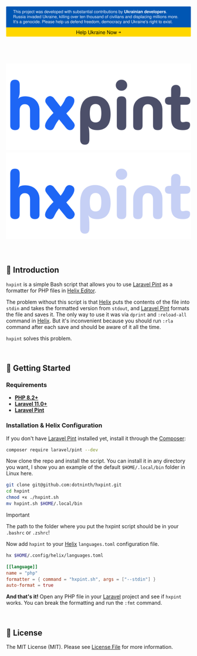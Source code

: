 [![Stand With Ukraine](https://raw.githubusercontent.com/vshymanskyy/StandWithUkraine/main/banner-direct.svg)](https://supportukrainenow.org/)

<br>

<h1 align="center">
    <a href="https://github.com/dotninth/hxpint#gh-light-mode-only">
        <img src="./.github/assets/hxpint-light.svg" alt="Laravel Tachyon">
    </a>
    <a href="https://github.com/dotninth/hxpint#gh-dark-mode-only">
        <img src="./.github/assets/hxpint-dark.svg" alt="Laravel Tachyon">
    </a>
</h1>

<br>

## 🚀 Introduction

`hxpint` is a simple Bash script that allows you to use [Laravel Pint][link-laravel-pint] as a formatter for PHP files in [Helix Editor][link-helix-editor].

The problem without this script is that [Helix][link-helix-editor] puts the contents of the file into `stdin` and takes the formatted version from `stdout`, and [Laravel Pint][link-laravel-pint] formats the file and saves it. The only way to use it was via `dprint` and `:reload-all` command in [Helix][link-helix-editor]. But it's inconvenient because you should run `:rla` command after each save and should be aware of it all the time.

`hxpint` solves this problem.

<br>

## 🏁 Getting Started

### Requirements

- **[PHP 8.2+][link-php-releases]**
- **[Laravel 11.0+][link-laravel]**
- **[Laravel Pint][link-laravel-pint]**

### Installation & Helix Configuration

If you don't have [Laravel Pint][link-laravel-pint] installed yet, install it through the [Composer][link-composer]:

```zsh
composer require laravel/pint --dev
```

Now clone the repo and install the script. You can install it in any directory you want, I show you an example of the default `$HOME/.local/bin` folder in Linux here.

```zsh
git clone git@github.com:dotninth/hxpint.git
cd hxpint
chmod +x ./hxpint.sh
mv hxpint.sh $HOME/.local/bin
```

> [!IMPORTANT]
> The path to the folder where you put the hxpint script should be in your `.bashrc` or `.zshrc`!

Now add `hxpint` to your [Helix][link-helix-editor] `languages.toml` configuration file.

```zsh
hx $HOME/.config/helix/languages.toml
```

```toml
[[language]]
name = "php"
formatter = { command = "hxpint.sh", args = ["--stdin"] }
auto-format = true
```

**And that's it!** Open any PHP file in your [Laravel][link-laravel] project and see if `hxpint` works. You can break the formatting and run the `:fmt` command.

<br>

## 📄 License

The MIT License (MIT). Please see [License File](LICENSE.md) for more information.

[link-laravel-pint]: https://github.com/laravel/pint
[link-helix-editor]: https://github.com/helix-editor/helix
[link-laravel]: https://github.com/laravel/laravel
[link-php-releases]: https://php.net/releases/
[link-composer]: https://getcomposer.org/

